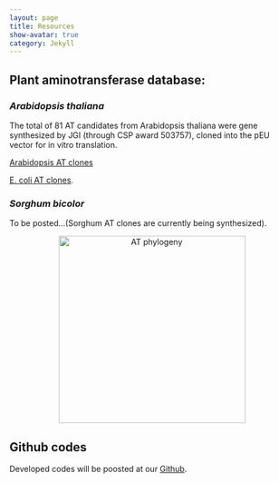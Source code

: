 ```yaml
---
layout: page
title: Resources
show-avatar: true
category: Jekyll
---
```




## Plant aminotransferase database:


### *Arabidopsis thaliana*
The total of 81 AT candidates from Arabidopsis thaliana were gene synthesized by JGI (through CSP award 503757), cloned into the pEU vector for in vitro translation. 

[Arabidopsis AT clones](https://docs.google.com/spreadsheets/d/1sKc8emlIbMW3ehuNgex_3LA8BpyT154dQF55s4V_nPI/edit?usp=sharing)

[E. coli AT clones](https://docs.google.com/spreadsheets/d/1wDYjcP5n5RaZ2fp7FwJbHMckW0Wz0lE3beT60OJ3p68/edit?usp=sharing).


### *Sorghum bicolor*
To be posted...(Sorghum AT clones are currently being synthesized).



<p align='center'>
	<img src="../img/ATphylogeny2.png" alt='AT phylogeny' height="330px">
</p>



## Github codes
Developed codes will be poosted at our [Github](https://github.com/NfluxMap).







